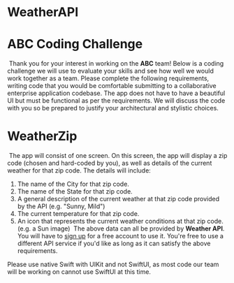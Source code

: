 # WeatherAPI

# ABC Coding Challenge
​
Thank you for your interest in working on the **ABC** team! Below is a coding challenge we will use to evaluate your skills and see how well we would work together as a team. Please complete the following requirements, writing code that you would be comfortable submitting to a collaborative enterprise application codebase. The app does not have to have a beautiful UI but must be functional as per the requirements. We will discuss the code with you so be prepared to justify your architectural and stylistic choices.
​
​
# WeatherZip
​
The app will consist of one screen. On this screen, the app will display a zip code (chosen and hard-coded by you), as
well as details of the current weather for that zip code. The details will include:
1. The name of the City for that zip code.
2. The name of the State for that zip code.
3. A general description of the current weather at that zip code provided by the API (e.g. "Sunny, Mild")
4. The current temperature for that zip code.
5. An icon that represents the current weather conditions at that zip code. (e.g. a Sun image)
​
The above data can all be provided by **Weather API**. You will have to [sign up](https://www.weatherapi.com/signup.aspx) for a free account to use it. You're free to use a different API service if you'd like as long as it can satisfy the above requirements.

Please use native Swift with UIKit and not SwiftUI, as most code our team will be working on cannot use SwiftUI at this time.
